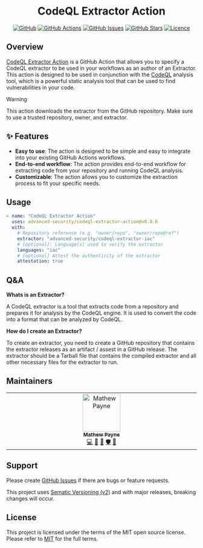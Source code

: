 <!-- markdownlint-disable -->
<div align="center">
<h1>CodeQL Extractor Action</h1>

[![GitHub](https://img.shields.io/badge/github-%23121011.svg?style=for-the-badge&logo=github&logoColor=white)][github]
[![GitHub Actions](https://img.shields.io/github/actions/workflow/status/advanced-security/codeql-extractor-action/build.yml?style=for-the-badge)][github-actions]
[![GitHub Issues](https://img.shields.io/github/issues/advanced-security/codeql-extractor-action?style=for-the-badge)][github-issues]
[![GitHub Stars](https://img.shields.io/github/stars/advanced-security/codeql-extractor-action?style=for-the-badge)][github]
[![Licence](https://img.shields.io/github/license/Ileriayo/markdown-badges?style=for-the-badge)][license]

</div>
<!-- markdownlint-restore -->

## Overview

[CodeQL Extractor Action][github] is a GitHub Action that allows you to specify a CodeQL extractor to be used in your workflows as an author of an Extractor.
This action is designed to be used in conjunction with the [CodeQL][CodeQL] analysis tool, which is a powerful static analysis tool that can be used to find vulnerabilities in your code.

> [!WARNING]
> This action downloads the extractor from the GitHub repository. Make sure to use a trusted repository, owner, and extractor.

## ✨ Features

- **Easy to use**: The action is designed to be simple and easy to integrate into your existing GitHub Actions workflows.
- **End-to-end workflow**: The action provides end-to-end workflow for extracting code from your repository and running CodeQL analysis.
- **Customizable**: The action allows you to customize the extraction process to fit your specific needs.

## Usage

```yml
- name: "CodeQL Extractor Action"
  uses: advanced-security/codeql-extractor-action@v0.0.6
  with:
    # Repository reference (e.g. "owner/repo", "owner/repo@ref")
    extractor: "advanced-security/codeql-extractor-iac"
    # [optional]: Language(s) used to verify the extractor
    languages: "iac"
    # [optional] Attest the authenticity of the extractor
    attestation: true
```

## Q&A

**Whats is an Extractor?**

A CodeQL extractor is a tool that extracts code from a repository and prepares it for analysis by the CodeQL engine. It is used to convert the code into a format that can be analyzed by CodeQL.

**How do I create an Extractor?**

To create an extractor, you need to create a GitHub repository that contains the extractor releases as an artifact / assest in a GitHub release.
The extractor should be a Tarball file that contains the compiled extractor and all other necessary files for the extractor to run.


## Maintainers 

<!-- ALL-CONTRIBUTORS-LIST:START - Do not remove or modify this section -->
<!-- prettier-ignore-start -->
<!-- markdownlint-disable -->
<table>
  <tbody>
    <tr>
      <td align="center" valign="top" width="10%"><a href="https://geekmasher.dev"><img src="https://avatars.githubusercontent.com/u/2772944?v=3?s=100" width="100px;" alt="Mathew Payne"/><br /><sub><b>Mathew Payne</b></sub></a><br /><a href="https://github.com/advanced-security/codeql-extractor-iac/commits?author=geekmasher" title="Code">💻</a> <a href="#research-geekmasher" title="Research">🔬</a> <a href="#maintenance-geekmasher" title="Maintenance">🚧</a> <a href="#security-geekmasher" title="Security">🛡️</a> <a href="#ideas-geekmasher" title="Ideas, Planning, & Feedback">🤔</a></td>
    </tr>
  </tbody>
</table>
<!-- markdownlint-restore -->
<!-- prettier-ignore-end -->
<!-- ALL-CONTRIBUTORS-LIST:END -->

## Support

Please create [GitHub Issues][github-issues] if there are bugs or feature requests.

This project uses [Sematic Versioning (v2)](https://semver.org/) and with major releases, breaking changes will occur.

## License

This project is licensed under the terms of the MIT open source license.
Please refer to [MIT][license] for the full terms.


<!-- Resoucres -->

[license]: ./LICENSE
[github]: https://github.com/advanced-security/codeql-extractor-action
[github-issues]: https://github.com/advanced-security/codeql-extractor-action/issues
[github-actions]: https://github.com/advanced-security/codeql-extractor-action/actions
[github-discussions]: https://github.com/advanced-security/codeql-extractor-action/discussions

[CodeQL]: https://codeql.github.com/
